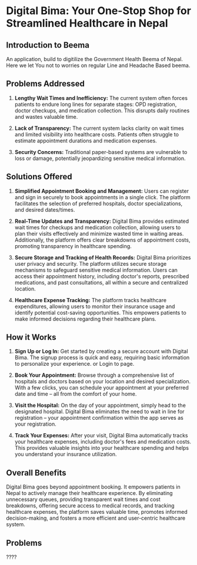 # Digital Bima: Your One-Stop Shop for Streamlined Healthcare in Nepal


## Introduction to Beema
An application, build to digitilize the Government Health Beema of Nepal. Here we let You not to  worries on regular Line and Headache Based beema.


## Problems Addressed

1. **Lengthy Wait Times and Inefficiency:**
   The current system often forces patients to endure long lines for separate stages: OPD registration, doctor checkups, and medication collection. This disrupts daily routines and wastes valuable time.

2. **Lack of Transparency:**
   The current system lacks clarity on wait times and limited visibility into healthcare costs. Patients often struggle to estimate appointment durations and medication expenses.

3. **Security Concerns:**
   Traditional paper-based systems are vulnerable to loss or damage, potentially jeopardizing sensitive medical information.

## Solutions Offered

1. **Simplified Appointment Booking and Management:**
   Users can register and sign in securely to book appointments in a single click. The platform facilitates the selection of preferred hospitals, doctor specializations, and desired dates/times.

2. **Real-Time Updates and Transparency:**
   Digital Bima provides estimated wait times for checkups and medication collection, allowing users to plan their visits effectively and minimize wasted time in waiting areas. Additionally, the platform offers clear breakdowns of appointment costs, promoting transparency in healthcare spending.

3. **Secure Storage and Tracking of Health Records:**
   Digital Bima prioritizes user privacy and security. The platform utilizes secure storage mechanisms to safeguard sensitive medical information. Users can access their appointment history, including doctor's reports, prescribed medications, and past consultations, all within a secure and centralized location.

4. **Healthcare Expense Tracking:**
   The platform tracks healthcare expenditures, allowing users to monitor their insurance usage and identify potential cost-saving opportunities. This empowers patients to make informed decisions regarding their healthcare plans.

## How it Works

1. **Sign Up or Log In:**
   Get started by creating a secure account with Digital Bima. The signup process is quick and easy, requiring basic information to personalize your experience. or Login to page.

2. **Book Your Appointment:**
   Browse through a comprehensive list of hospitals and doctors based on your location and desired specialization. With a few clicks, you can schedule your appointment at your preferred date and time – all from the comfort of your home.

3. **Visit the Hospital:**
   On the day of your appointment, simply head to the designated hospital. Digital Bima eliminates the need to wait in line for registration – your appointment confirmation within the app serves as your registration.

4. **Track Your Expenses:**
   After your visit, Digital Bima automatically tracks your healthcare expenses, including doctor's fees and medication costs. This provides valuable insights into your healthcare spending and helps you understand your insurance utilization.

## Overall Benefits

Digital Bima goes beyond appointment booking. It empowers patients in Nepal to actively manage their healthcare experience. By eliminating unnecessary queues, providing transparent wait times and cost breakdowns, offering secure access to medical records, and tracking healthcare expenses, the platform saves valuable time, promotes informed decision-making, and fosters a more efficient and user-centric healthcare system.


## Problems 
????
